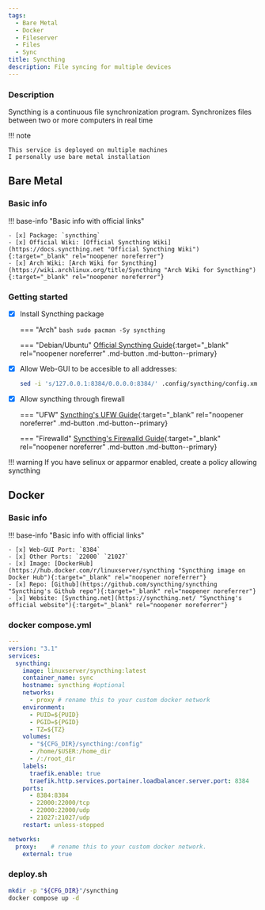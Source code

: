 ```yaml
---
tags:
  - Bare Metal
  - Docker
  - Fileserver
  - Files
  - Sync
title: Syncthing
description: File syncing for multiple devices
---
```

### Description

Syncthing is a continuous file synchronization program. Synchronizes files between two or more computers in real time

!!! note

    This service is deployed on multiple machines  
    I personally use bare metal installation

## Bare Metal

### Basic info

!!! base-info "Basic info with official links"

    - [x] Package: `syncthing`
    - [x] Official Wiki: [Official Syncthing Wiki](https://docs.syncthing.net "Official Syncthing Wiki"){:target="_blank" rel="noopener noreferrer"}
    - [x] Arch Wiki: [Arch Wiki for Syncthing](https://wiki.archlinux.org/title/Syncthing "Arch Wiki for Syncthing"){:target="_blank" rel="noopener noreferrer"}

### Getting started

- [x] Install Syncthing package

    === "Arch"
        ```bash
        sudo pacman -Sy syncthing
        ```

    === "Debian/Ubuntu"
        [Official Syncthing Guide](https://apt.syncthing.net/ "Official Syncthing Guide"){:target="_blank" rel="noopener noreferrer" .md-button .md-button--primary}

- [x] Allow Web-GUI to be accesible to all addresses:
    ```bash
    sed -i 's/127.0.0.1:8384/0.0.0.0:8384/' .config/syncthing/config.xml
    ```

- [x] Allow syncthing through firewall

    === "UFW"
        [Syncthing's UFW Guide](https://docs.syncthing.net/users/firewall.html#uncomplicated-firewall-ufw "Official Syncthing Guide"){:target="_blank" rel="noopener noreferrer" .md-button .md-button--primary}

    === "Firewalld"
        [Syncthing's Firewalld Guide](https://docs.syncthing.net/users/firewall.html#firewalld "Official Syncthing Guide"){:target="_blank" rel="noopener noreferrer" .md-button .md-button--primary}

!!! warning
    If you have selinux or apparmor enabled, create a policy allowing syncthing

## Docker

### Basic info

!!! base-info "Basic info with official links"

    - [x] Web-GUI Port: `8384`
    - [x] Other Ports: `22000` `21027`
    - [x] Image: [DockerHub](https://hub.docker.com/r/linuxserver/syncthing "Syncthing image on Docker Hub"){:target="_blank" rel="noopener noreferrer"}
    - [x] Repo: [Github](https://github.com/syncthing/syncthing "Syncthing's Github repo"){:target="_blank" rel="noopener noreferrer"}
    - [x] Website: [Syncthing.net](https://syncthing.net/ "Syncthing's official website"){:target="_blank" rel="noopener noreferrer"}

### docker compose.yml

```yaml
---
version: "3.1"
services:
  syncthing:
    image: linuxserver/syncthing:latest
    container_name: sync
    hostname: syncthing #optional
    networks:
      - proxy # rename this to your custom docker network
    environment:
      - PUID=${PUID}
      - PGID=${PGID}
      - TZ=${TZ}
    volumes:
      - "${CFG_DIR}/syncthing:/config"
      - /home/$USER:/home_dir
      - /:/root_dir
    labels:
      traefik.enable: true
      traefik.http.services.portainer.loadbalancer.server.port: 8384
    ports:
      - 8384:8384
      - 22000:22000/tcp
      - 22000:22000/udp
      - 21027:21027/udp
    restart: unless-stopped

networks:
  proxy:    # rename this to your custom docker network.
    external: true
```

### deploy.sh

```bash
mkdir -p "${CFG_DIR}"/syncthing
docker compose up -d
```
